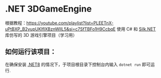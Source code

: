 # .NET 3DGameEngine
 根据教程：https://youtube.com/playlist?list=PLEETnX-uPtBXP_B2yupUKlflXBznWIlL5&si=c7SfTBFo1H9CcbqE 使用 C# 和 [Silk.NET](https://dotnet.github.io/Silk.NET/) 库仿写的 3D 游戏引擎项目（学习用）

## 如何运行该项目：
在确保安装 [.NET8](https://dotnet.microsoft.com/zh-cn/download) 的情况下，于项目根目录下控制台内输入 `dotnet run` 即可运行.
